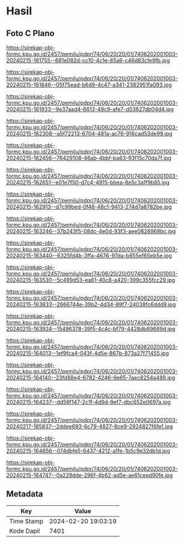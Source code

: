 # Hasil

## Foto C Plano

https://sirekap-obj-formc.kpu.go.id/2457/pemilu/pdpr/74/06/20/20/01/7406202001003-20240215-161755--681e082d-cc10-4c1e-85a9-c46d83cfe9fb.jpg

https://sirekap-obj-formc.kpu.go.id/2457/pemilu/pdpr/74/06/20/20/01/7406202001003-20240215-161846--05f75ead-b6d9-4c47-a341-2382951fa093.jpg

https://sirekap-obj-formc.kpu.go.id/2457/pemilu/pdpr/74/06/20/20/01/7406202001003-20240215-161933--9e37aad4-6613-49c9-afe7-d03627db04d4.jpg

https://sirekap-obj-formc.kpu.go.id/2457/pemilu/pdpr/74/06/20/20/01/7406202001003-20240215-162308--a5f72213-6704-481a-ac76-916cad53de99.jpg

https://sirekap-obj-formc.kpu.go.id/2457/pemilu/pdpr/74/06/20/20/01/7406202001003-20240215-162456--76429108-46ab-4bbf-ba63-93f15c70da7f.jpg

https://sirekap-obj-formc.kpu.go.id/2457/pemilu/pdpr/74/06/20/20/01/7406202001003-20240215-162651--e01e7f50-d7c4-4915-bbea-8e5c3a1f9b85.jpg

https://sirekap-obj-formc.kpu.go.id/2457/pemilu/pdpr/74/06/20/20/01/7406202001003-20240215-162913--d7c99bed-0f48-48c1-9413-274d7a8782be.jpg

https://sirekap-obj-formc.kpu.go.id/2457/pemilu/pdpr/74/06/20/20/01/7406202001003-20240215-163246--37b243f5-08dc-4e0d-93f3-aee0828968bc.jpg

https://sirekap-obj-formc.kpu.go.id/2457/pemilu/pdpr/74/06/20/20/01/7406202001003-20240215-163440--6325fd4b-3ffa-4676-97da-b855ef65eb5e.jpg

https://sirekap-obj-formc.kpu.go.id/2457/pemilu/pdpr/74/06/20/20/01/7406202001003-20240215-163530--5c499d53-ea61-40c8-a420-399c355fcc29.jpg

https://sirekap-obj-formc.kpu.go.id/2457/pemilu/pdpr/74/06/20/20/01/7406202001003-20240215-163833--2866744e-39b2-4d34-89f7-24038fc6ddd9.jpg

https://sirekap-obj-formc.kpu.go.id/2457/pemilu/pdpr/74/06/20/20/01/7406202001003-20240215-163924--15496378-39f5-4c4c-bf79-4428db69669d.jpg

https://sirekap-obj-formc.kpu.go.id/2457/pemilu/pdpr/74/06/20/20/01/7406202001003-20240215-164013--1ef9fca4-043f-4d5e-867b-873a27f71455.jpg

https://sirekap-obj-formc.kpu.go.id/2457/pemilu/pdpr/74/06/20/20/01/7406202001003-20240215-164140--23fd88e4-6782-4246-9e65-7aec8254a489.jpg

https://sirekap-obj-formc.kpu.go.id/2457/pemilu/pdpr/74/06/20/20/01/7406202001003-20240215-164237--dd58f147-2c1f-4d9d-9ef7-dbc652e0697a.jpg

https://sirekap-obj-formc.kpu.go.id/2457/pemilu/pdpr/74/06/20/20/01/7406202001003-20240217-185837--2ddee693-6c79-4827-8ce9-2924827f6fe1.jpg

https://sirekap-obj-formc.kpu.go.id/2457/pemilu/pdpr/74/06/20/20/01/7406202001003-20240215-164656--074dbfe5-6437-4212-a1fe-1b5c9e32db1d.jpg

https://sirekap-obj-formc.kpu.go.id/2457/pemilu/pdpr/74/06/20/20/01/7406202001003-20240215-164747--0a229dde-296f-4b62-ad5e-ae61ceed90fe.jpg


## Metadata

| Key        | Value               |
| ---------- | ------------------- |
| Time Stamp | 2024-02-20 19:03:19 |
| Kode Dapil | 7401                |




